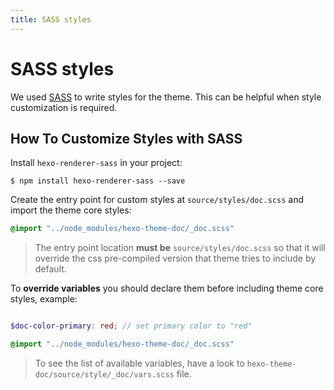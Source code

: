 ```yaml
---
title: SASS styles
---
```


# SASS styles

We used [SASS](http://sass-lang.com/) to write styles for the theme.
This can be helpful when style customization is required.

## How To Customize Styles with SASS

Install `hexo-renderer-sass` in your project:

```
$ npm install hexo-renderer-sass --save
```

Create the entry point for custom styles at `source/styles/doc.scss` and import the theme core styles:

```scss
@import "../node_modules/hexo-theme-doc/_doc.scss"
```
> The entry point location **must be** `source/styles/doc.scss` so that it will override the css pre-compiled version that theme tries to include by default.

To **override variables** you should declare them before including theme core styles, example:

```scss

$doc-color-primary: red; // set primary color to "red"

@import "../node_modules/hexo-theme-doc/_doc.scss"
```

> To see the list of available variables, have a look to `hexo-theme-doc/source/style/_doc/vars.scss` file.
